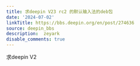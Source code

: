 ```yaml
---
title: 求deepin V23 rc2 的默认输入法的deb包
date: '2024-07-02'
linkTitle: https://bbs.deepin.org/en/post/274636
source: deepin_bbs
description:  zeyark 
disable_comments: true
---
```

求deepin V2

